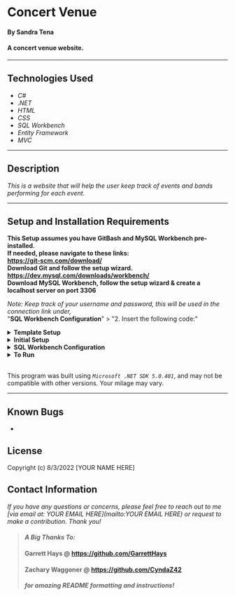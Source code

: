 # Concert Venue

#### By  Sandra Tena

#### A concert venue website.  

---


## Technologies Used

* _C#_
* _.NET_
* _HTML_
* _CSS_
* _SQL Workbench_
* _Entity Framework_
* _MVC_

---
## Description

_This is a website that will help the user keep track of events and bands performing for each event._

---
## Setup and Installation Requirements
**This Setup assumes you have GitBash and MySQL Workbench pre-installed.   
If needed, please navigate to these links:  
https://git-scm.com/download/  
Download Git and follow the setup wizard.  
https://dev.mysql.com/downloads/workbench/  
Download MySQL Workbench, follow the setup wizard & create a localhost server on port 3306**


*Note: Keep track of your username and password, this will be used in the connection link under,*  
"**SQL Workbench Configuration**" > "2. Insert the following code:"

<details>
<summary><strong>Template Setup</strong></summary>
<ol>
<li>Navigate to https://github.com/SandraT22/MvcTemplate.Solution
<li>Open a terminal and navigate to your Desktop with <strong>cd</strong> command
<li>Run,   
<strong>$ git clone https://github.com/SandraT22/MvcTemplate.Solution.git</strong>
<li>Be sure to rename everything so that it matches your project!
<br>
</details>

<details>
<summary><strong>Initial Setup</strong></summary>
<ol>
<li>Copy the git repository url: [YOUR GITHUB PROJECT LINK HERE]
<li>Open a terminal and navigate to your Desktop with <strong>cd</strong> command
<li>Run,   
<strong>$ git clone [YOUR GITHUB PROJECT LINK HERE]</strong>
<li>In the terminal, navigate into the root directory of the cloned project folder "[YOUR REPO NAME HERE]".
<li>Navigate to the projects root directory, "[YOUR MAIN PROJECT DIRECTORY NAME HERE]".
<li>Move onto "SQL Workbench Configuration" instructions below to build the necessary database.
<br>
</details>

<details>
<summary><strong>SQL Workbench Configuration</strong></summary>
<ol>
<li>Create an appsetting.json file in the "[YOUR MAIN PROJECT DIRECTORY NAME HERE]" directory  
   <pre>[YOUR REPO NAME HERE]
   └── [YOUR MAIN PROJECT DIRECTORY NAME HERE]
    └── appsetting.json</pre>
<li> Insert the following code: <br>

<pre>{
  "ConnectionStrings": {
    "DefaultConnection": "Server=localhost;Port=3306;database=fan_book;uid=[YOUR-USERNAME-HERE];pwd=[YOUR-PASSWORD-HERE];"
  }
}</pre>
<small>*Note: you must include your password in the code block section labeled "YOUR-PASSWORD-HERE".</small><br>
<small>**Note: you must include your username in the code block section labeled "YOUR-USERNAME-HERE".</small><br>
<small>***Note: if you plan to push this cloned project to a public-facing repository, remember to add the appsettings.json file to your .gitignore before doing so.</small>

<li>In root directory of project folder "[YOUR MAIN PROJECT DIRECTORY NAME HERE]", run  
<strong>$ dotnet ef migrations add restoreDatabase</strong>
<li>Then run <strong>$ dotnet ef database update</strong>

<ol> 
  <li>Open SQL Workbench.
  <li>Navigate to "[PROJECT SCHEMA NAME HERE]" schema.
  <li>Click the drop down, select "Tables" drop down.
  <li>Verify the tables, you should see <strong>[TABLE NAME HERE]</strong>, <strong>[TABLE NAME HERE]</strong>, <strong>[TABLE NAME HERE]</strong>, <strong>[TABLE NAME HERE]</strong>, & <strong>[TABLE NAME HERE]</strong>.
  
</details>

<details>
<summary><strong>To Run</strong></summary>
Navigate to:  
   <pre>[YOUR REPO NAME HERE]
   └── <strong>[YOUR MAIN PROJECT DIRECTORY NAME HERE]</strong></pre>

Run ```$ dotnet restore``` in the terminal.<br>
Run ```$ dotnet run``` in the terminal.
</details>
<br>

This program was built using *`Microsoft .NET SDK 5.0.401`*, and may not be compatible with other versions. Your milage may vary.

---
## Known Bugs

* 

## License



Copyright (c) 8/3/2022 [YOUR NAME HERE] 

## Contact Information
_If you have any questions or concerns, please feel free to reach out to me [via email at: YOUR EMAIL HERE](mailto:YOUR EMAIL HERE) or request to make a contribution. Thank you!_ 



>#### _**A Big Thanks To:**_ 
>#### **Garrett Hays @ https://github.com/GarrettHays**    
>#### **Zachary Waggoner @ https://github.com/CyndaZ42**  
>#### _**for amazing README formatting and instructions!**_ 